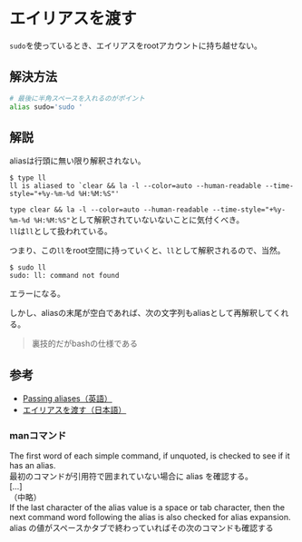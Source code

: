 # エイリアスを渡す

`sudo`を使っているとき、エイリアスをrootアカウントに持ち越せない。

## 解決方法

```bash
# 最後に半角スペースを入れるのがポイント
alias sudo='sudo '
```

## 解説

aliasは行頭に無い限り解釈されない。

```console
$ type ll
ll is aliased to `clear && la -l --color=auto --human-readable --time-style="+%y-%m-%d %H:%M:%S"'
```

`type clear && la -l --color=auto --human-readable --time-style="+%y-%m-%d %H:%M:%S"`として解釈されていないないことに気付くべき。  
`ll`は`ll`として扱われている。

つまり、この`ll`をroot空間に持っていくと、`ll`として解釈されるので、当然。

```console
$ sudo ll
sudo: ll: command not found
```

エラーになる。

しかし、aliasの末尾が空白であれば、次の文字列もaliasとして再解釈してくれる。

> 裏技的だがbashの仕様である

## 参考

- [Passing aliases（英語）](https://wiki.archlinux.org/title/sudo)
- [エイリアスを渡す（日本語）](https://www.gnu.org/savannah-checkouts/gnu/bash/manual/bash.html#Aliases)

### manコマンド

The first word of each simple command, if unquoted, is checked to see if it has an alias.  
最初のコマンドが引用符で囲まれていない場合に alias を確認する。  
[…]  
（中略）  
If the last character of the alias value is a space or tab character, then the next command word following the alias is also checked for alias expansion.  
alias の値がスペースかタブで終わっていればその次のコマンドも確認する
